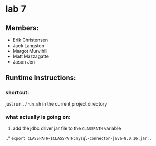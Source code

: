# lab 7
## Members:
* Erik Christensen
* Jack Langston
* Margot Murvihill
* Matt Mazzagatte
* Jason Jen
## Runtime Instructions:
### shortcut:
just run `./run.sh` in the current project directory
### what actually is going on:
1. add the jdbc driver jar file to the `CLASSPATH` variable

..* `export CLASSPATH=$CLASSPATH:mysql-connector-java-8.0.16.jar:.`
